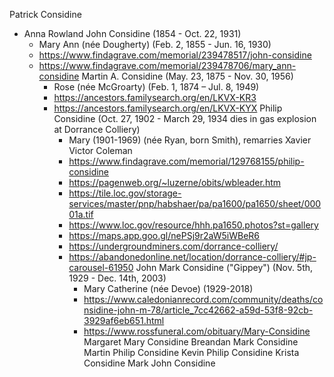 Patrick Considine    
+ Anna Rowland
    John Considine (1854 - Oct. 22, 1931) 
    + Mary Ann (née Dougherty) (Feb. 2, 1855 - Jun. 16, 1930)
    - https://www.findagrave.com/memorial/239478517/john-considine
    - https://www.findagrave.com/memorial/239478706/mary_ann-considine
        Martin A. Considine (May. 23, 1875 - Nov. 30, 1956) 
        + Rose (née McGroarty) (Feb. 1, 1874 – Jul. 8, 1949)
        - https://ancestors.familysearch.org/en/LKVX-KR3
        - https://ancestors.familysearch.org/en/LKVX-KYX
            Philip Considine (Oct. 27, 1902 - March 29, 1934 dies in gas explosion at Dorrance Colliery)
            + Mary (1901-1969) (née Ryan, born Smith), remarries Xavier Victor Coleman
            - https://www.findagrave.com/memorial/129768155/philip-considine
            - https://pagenweb.org/~luzerne/obits/wbleader.htm
            - https://tile.loc.gov/storage-services/master/pnp/habshaer/pa/pa1600/pa1650/sheet/00001a.tif
            - https://www.loc.gov/resource/hhh.pa1650.photos?st=gallery
            - https://maps.app.goo.gl/nePSj9r2aW5iWBeR6
            - https://undergroundminers.com/dorrance-colliery/
            - https://abandonedonline.net/location/dorrance-colliery/#jp-carousel-61950
                John Mark Considine ("Gippey") (Nov. 5th, 1929 - Dec. 14th, 2003) 
                + Mary Catherine (née Devoe) (1929-2018)
                - https://www.caledonianrecord.com/community/deaths/considine-john-m-78/article_7cc42662-a59d-53f8-92cb-3929af6eb651.html
                - https://www.rossfuneral.com/obituary/Mary-Considine
                     Margaret Mary Considine
                        Breandan Mark Considine
                     Martin Philip Considine
                        Kevin Philip Considine
                        Krista Considine
                     Mark John Considine